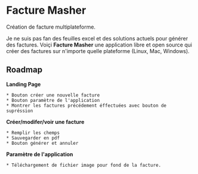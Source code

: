 # Facture Masher
Création de facture multiplateforme. 

Je ne suis pas fan des feuilles excel et des solutions actuels pour générer des factures. Voiçi **Facture Masher** une application libre et open source qui créer des factures sur n'importe quelle plateforme (Linux, Mac, Windows).

## Roadmap

**Landing Page**

    * Bouton créer une nouvelle facture
    * Bouton paramètre de l'application
    * Montrer les factures précédement éffectuées avec bouton de supréssion

**Créer/modifer/voir une facture**

    * Remplir les chemps
    * Sauvegarder en pdf
    * Bouton générer et annuler

**Paramètre de l'application**

    * Téléchargement de fichier image pour fond de la facture.

